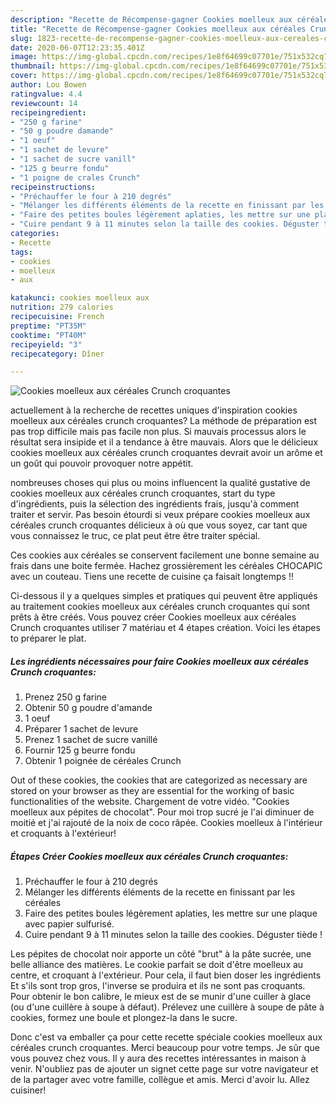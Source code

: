 ```yaml
---
description: "Recette de Récompense-gagner Cookies moelleux aux céréales Crunch croquantes"
title: "Recette de Récompense-gagner Cookies moelleux aux céréales Crunch croquantes"
slug: 1823-recette-de-recompense-gagner-cookies-moelleux-aux-cereales-crunch-croquantes
date: 2020-06-07T12:23:35.401Z
image: https://img-global.cpcdn.com/recipes/1e8f64699c07701e/751x532cq70/cookies-moelleux-aux-cereales-crunch-croquantes-photo-principale-de-la-recette.jpg
thumbnail: https://img-global.cpcdn.com/recipes/1e8f64699c07701e/751x532cq70/cookies-moelleux-aux-cereales-crunch-croquantes-photo-principale-de-la-recette.jpg
cover: https://img-global.cpcdn.com/recipes/1e8f64699c07701e/751x532cq70/cookies-moelleux-aux-cereales-crunch-croquantes-photo-principale-de-la-recette.jpg
author: Lou Bowen
ratingvalue: 4.4
reviewcount: 14
recipeingredient:
- "250 g farine"
- "50 g poudre damande"
- "1 oeuf"
- "1 sachet de levure"
- "1 sachet de sucre vanill"
- "125 g beurre fondu"
- "1 poigne de crales Crunch"
recipeinstructions:
- "Préchauffer le four à 210 degrés"
- "Mélanger les différents éléments de la recette en finissant par les céréales"
- "Faire des petites boules légèrement aplaties, les mettre sur une plaque avec papier sulfurisé."
- "Cuire pendant 9 à 11 minutes selon la taille des cookies. Déguster tiède !"
categories:
- Recette
tags:
- cookies
- moelleux
- aux

katakunci: cookies moelleux aux 
nutrition: 279 calories
recipecuisine: French
preptime: "PT35M"
cooktime: "PT40M"
recipeyield: "3"
recipecategory: Dîner

---
```



![Cookies moelleux aux céréales Crunch croquantes](https://img-global.cpcdn.com/recipes/1e8f64699c07701e/751x532cq70/cookies-moelleux-aux-cereales-crunch-croquantes-photo-principale-de-la-recette.jpg)

actuellement à la recherche de recettes uniques d'inspiration cookies moelleux aux céréales crunch croquantes? La méthode de préparation est pas trop difficile mais pas facile non plus. Si mauvais processus alors le résultat sera insipide et il a tendance à être mauvais. Alors que le délicieux cookies moelleux aux céréales crunch croquantes devrait avoir un arôme et un goût qui pouvoir provoquer notre appétit.

nombreuses choses qui plus ou moins influencent la qualité gustative de cookies moelleux aux céréales crunch croquantes, start du type d'ingrédients, puis la sélection des ingrédients frais, jusqu'à comment traiter et servir. Pas besoin étourdi si veux prépare cookies moelleux aux céréales crunch croquantes délicieux à où que vous soyez, car tant que vous connaissez le truc, ce plat peut être être traiter spécial.

Ces cookies aux céréales se conservent facilement une bonne semaine au frais dans une boite fermée. Hachez grossièrement les céréales CHOCAPIC avec un couteau. Tiens une recette de cuisine ça faisait longtemps !!


Ci-dessous il y a quelques simples et pratiques qui peuvent être appliqués au traitement cookies moelleux aux céréales crunch croquantes qui sont prêts à être créés. Vous pouvez créer Cookies moelleux aux céréales Crunch croquantes utiliser 7 matériau et 4 étapes création. Voici les étapes to préparer le plat.

<!--inarticleads1-->

##### Les ingrédients nécessaires pour faire Cookies moelleux aux céréales Crunch croquantes:

1. Prenez 250 g farine
1. Obtenir 50 g poudre d&#39;amande
1.  1 oeuf
1. Préparer 1 sachet de levure
1. Prenez 1 sachet de sucre vanillé
1. Fournir 125 g beurre fondu
1. Obtenir 1 poignée de céréales Crunch


Out of these cookies, the cookies that are categorized as necessary are stored on your browser as they are essential for the working of basic functionalities of the website. Chargement de votre vidéo. &#34;Cookies moelleux aux pépites de chocolat&#34;. Pour moi trop sucré je l&#39;ai diminuer de moitié et j&#39;ai rajouté de la noix de coco râpée. Cookies moelleux à l&#39;intérieur et croquants à l&#39;extérieur! 

<!--inarticleads2-->

##### Étapes Créer Cookies moelleux aux céréales Crunch croquantes:

1. Préchauffer le four à 210 degrés
1. Mélanger les différents éléments de la recette en finissant par les céréales
1. Faire des petites boules légèrement aplaties, les mettre sur une plaque avec papier sulfurisé.
1. Cuire pendant 9 à 11 minutes selon la taille des cookies. Déguster tiède !


Les pépites de chocolat noir apporte un côté &#34;brut&#34; à la pâte sucrée, une belle alliance des matières. Le cookie parfait se doit d&#39;être moelleux au centre, et croquant à l&#39;extérieur. Pour cela, il faut bien doser les ingrédients Et s&#39;ils sont trop gros, l&#39;inverse se produira et ils ne sont pas croquants. Pour obtenir le bon calibre, le mieux est de se munir d&#39;une cuiller à glace (ou d&#39;une cuillère à soupe à défaut). Prélevez une cuillère à soupe de pâte à cookies, formez une boule et plongez-la dans le sucre. 


Donc c'est va emballer ça pour cette recette spéciale cookies moelleux aux céréales crunch croquantes. Merci beaucoup pour votre temps. Je sûr que vous pouvez chez vous. Il y aura des recettes  intéressantes in maison à venir. N'oubliez pas de ajouter un signet cette page sur votre navigateur et de la partager avec votre famille, collègue et amis. Merci d'avoir lu. Allez cuisiner!
